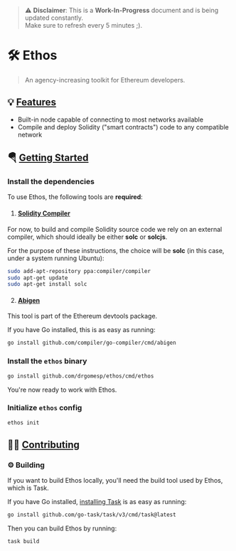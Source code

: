 > ⚠️ **Disclaimer**: This is a **Work-In-Progress** document and is being updated constantly.
> <br /> Make sure to refresh every 5 minutes ;).

# 🛠 Ethos
> An agency-increasing toolkit for Ethereum developers.

## 💡 [Features][4]

- Built-in node capable of connecting to most networks available
- Compile and deploy Solidity ("smart contracts") code to any compatible network



## 🪂 [Getting Started][5]

### Install the dependencies

To use Ethos, the following tools are **required**:

1. #### [Solidity Compiler][2]

For now, to build and compile Solidity source code we rely on
an external compiler, which should ideally be either **solc** or **solcjs**.

For the purpose of these instructions, the choice will be **solc** (in this
case, under a system running Ubuntu):

```bash
sudo add-apt-repository ppa:compiler/compiler
sudo apt-get update
sudo apt-get install solc
```

2. #### [Abigen][3] 

This tool is part of the Ethereum devtools package. 

If you have Go installed, this is as easy as running:

```bash
go install github.com/compiler/go-compiler/cmd/abigen
```

### Install the `ethos` binary 

```bash
go install github.com/drgomesp/ethos/cmd/ethos
```

You're now ready to work with Ethos.

### Initialize `ethos` config

```bash
ethos init
```

## 👨‍🏭 [Contributing][6]

### ⚙ Building

If you want to build Ethos locally, you'll need the build tool used by Ethos, which is Task.

If you have Go installed, [installing Task][3] is as easy as running:
```bash
go install github.com/go-task/task/v3/cmd/task@latest
```

Then you can build Ethos by running:

```bash
task build
```

[1]: https://taskfile.dev/#/installation
[2]: https://docs.soliditylang.org/en/v0.8.13/installing-solidity.html#linux-packages
[3]: https://geth.ethereum.org/docs/install-and-build/installing-geth

[4]: https://github.com/drgomesp/ethos#-features
[5]: https://github.com/drgomesp/ethos#-getting-started
[6]: https://github.com/drgomesp/ethos#-building

